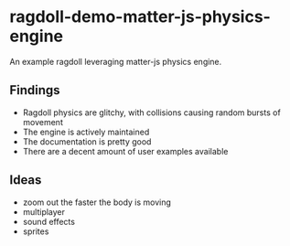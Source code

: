 # ragdoll-demo-matter-js-physics-engine

An example ragdoll leveraging matter-js physics engine.

## Findings

- Ragdoll physics are glitchy, with collisions causing random bursts of movement
- The engine is actively maintained
- The documentation is pretty good
- There are a decent amount of user examples available

## Ideas

- zoom out the faster the body is moving
- multiplayer
- sound effects
- sprites

